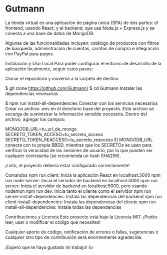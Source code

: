 # Gutmann
La tienda virtual es una aplicación de página única (SPA) de dos partes: el frontend, usando React; y el backend, que usa Node.js + Express.js y se conecta a una base de datos de MongoDB.

Algunas de las funcionalidades incluyen: catálogo de productos con filtros de búsqueda, administración de cuentas, carritos de compra e integración con PayPal para pagos.


Instalación y Uso Local
Para poder configurar el entorno de desarrollo de la aplicación localmente, seguir estos pasos:

Clonar el repositorio y moverse a la carpeta de destino

 $ git clone https://github.com/Gutmann/
 $ cd Gutmann
Instalar las dependencias necesarias

 $ npm run install-all-dependencies
Conectar con los servicios necesarios
Crear un archivo .env en el directorio base del proyecto. Este archivo se encarga de suministrar la información sensible necesaria. Dentro del archivo, agregar los campos:

 MONGODB_URL=tu_url_de_mongo
 SECRETO_TOKEN_ACCESO=tu_secreto_acceso
 SECRETO_TOKEN_REACCESO=tu_secreto_reacceso
El MONGODB_URL conecta con tu propia BBDD, mientras que los SECRETOs se usan para verificar la veracidad de las sesiones de usuario, por lo que pueden ser cualquier contraseña (se recomienda un hash SHA256).

¡Listo, el proyecto debería estar configurado correctamente!


Comandos
npm run client: Inicia la aplicación React en localhost:3000
npm run node-server: Inicia el servidor de backend en localhost:5000
npm run server: Inicia el servidor de backend en localhost:5000, pero usando nodemon
npm run dev: Inicia tanto el cliente como el servidor
npm run server-install-dependencies: Instala las dependencias del backend
npm run client-install-dependencies: Instala las dependencias del cliente
npm run install-all-dependencies: Instala todas las dependencias

Contribuciones y Licencia
Este proyecto está bajo la Licencia MIT. ¡Podés leer, usar o modificar el código que necesites!

Cualquier aporte de código, notificación de errores o fallas, sugerencias o cualquier otro tipo de contribución será enormemente agradecida.

¡Espero que te haya gustado mi trabajo! 👍
